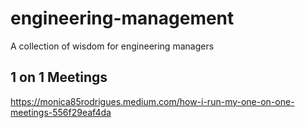 # engineering-management
A collection of wisdom for engineering managers

## 1 on 1 Meetings

https://monica85rodrigues.medium.com/how-i-run-my-one-on-one-meetings-556f29eaf4da
